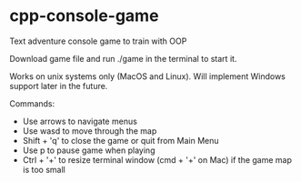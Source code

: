 # cpp-console-game
Text adventure console game to train with OOP

Download game file and run ./game in the terminal to start it.

Works on unix systems only (MacOS and Linux).
Will implement Windows support later in the future.

Commands:
- Use arrows to navigate menus
- Use wasd to move through the map
- Shift + 'q' to close the game or quit from Main Menu
- Use p to pause game when playing
- Ctrl + '+' to resize terminal window (cmd + '+' on Mac) if the
  game map is too small
